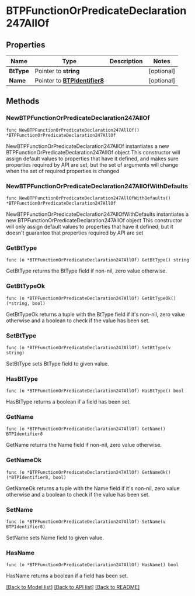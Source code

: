 # BTPFunctionOrPredicateDeclaration247AllOf

## Properties

Name | Type | Description | Notes
------------ | ------------- | ------------- | -------------
**BtType** | Pointer to **string** |  | [optional] 
**Name** | Pointer to [**BTPIdentifier8**](BTPIdentifier8.md) |  | [optional] 

## Methods

### NewBTPFunctionOrPredicateDeclaration247AllOf

`func NewBTPFunctionOrPredicateDeclaration247AllOf() *BTPFunctionOrPredicateDeclaration247AllOf`

NewBTPFunctionOrPredicateDeclaration247AllOf instantiates a new BTPFunctionOrPredicateDeclaration247AllOf object
This constructor will assign default values to properties that have it defined,
and makes sure properties required by API are set, but the set of arguments
will change when the set of required properties is changed

### NewBTPFunctionOrPredicateDeclaration247AllOfWithDefaults

`func NewBTPFunctionOrPredicateDeclaration247AllOfWithDefaults() *BTPFunctionOrPredicateDeclaration247AllOf`

NewBTPFunctionOrPredicateDeclaration247AllOfWithDefaults instantiates a new BTPFunctionOrPredicateDeclaration247AllOf object
This constructor will only assign default values to properties that have it defined,
but it doesn't guarantee that properties required by API are set

### GetBtType

`func (o *BTPFunctionOrPredicateDeclaration247AllOf) GetBtType() string`

GetBtType returns the BtType field if non-nil, zero value otherwise.

### GetBtTypeOk

`func (o *BTPFunctionOrPredicateDeclaration247AllOf) GetBtTypeOk() (*string, bool)`

GetBtTypeOk returns a tuple with the BtType field if it's non-nil, zero value otherwise
and a boolean to check if the value has been set.

### SetBtType

`func (o *BTPFunctionOrPredicateDeclaration247AllOf) SetBtType(v string)`

SetBtType sets BtType field to given value.

### HasBtType

`func (o *BTPFunctionOrPredicateDeclaration247AllOf) HasBtType() bool`

HasBtType returns a boolean if a field has been set.

### GetName

`func (o *BTPFunctionOrPredicateDeclaration247AllOf) GetName() BTPIdentifier8`

GetName returns the Name field if non-nil, zero value otherwise.

### GetNameOk

`func (o *BTPFunctionOrPredicateDeclaration247AllOf) GetNameOk() (*BTPIdentifier8, bool)`

GetNameOk returns a tuple with the Name field if it's non-nil, zero value otherwise
and a boolean to check if the value has been set.

### SetName

`func (o *BTPFunctionOrPredicateDeclaration247AllOf) SetName(v BTPIdentifier8)`

SetName sets Name field to given value.

### HasName

`func (o *BTPFunctionOrPredicateDeclaration247AllOf) HasName() bool`

HasName returns a boolean if a field has been set.


[[Back to Model list]](../README.md#documentation-for-models) [[Back to API list]](../README.md#documentation-for-api-endpoints) [[Back to README]](../README.md)


